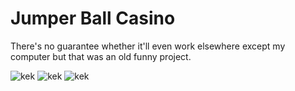 # Jumper Ball Casino
There's no guarantee whether it'll even work elsewhere except
my computer but that was an old funny project.

![kek](https://github.com/lunakoly/JumperBallCasino/blob/master/img/screens/screen1.jpg)
![kek](https://github.com/lunakoly/JumperBallCasino/blob/master/img/screens/screen2.jpg)
![kek](https://github.com/lunakoly/JumperBallCasino/blob/master/img/screens/screen3.jpg)